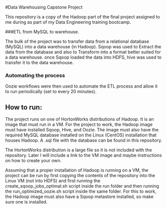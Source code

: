 #Data Warehousing Capstone Project

This repository is a copy of the Hadoop part of the final project assigned to me during as part of my Data Engineering training bootcamp. 

###ETL from MySQL to warehouse.

The bulk of the project was to transfer data from a relational database (MySQL) into a data warehouse (in Hadoop).
Sqoop was used to Extract the data from the database and also to Transform into a format better suited for a data warehouse. once Sqoop loaded the data into HDFS, hive was used to transfer it to the data warehouse.

### Automating the process

Oozie workflows were then used to automate the ETL process and allow it to run periodically (set to every 20 minutes).

## How to run:

The project runs on one of HortonWorks distributions of Hadoop. It is an image that must run in a VM. For the project to work, the Hadoop image must have installed Sqoop, Hive, and Oozie. The image must also have the required MySQL database installed on the Linux (CentOS) installation that houses Hadoop. A .sql file with the database can be found in this repository.

The HortonWorks distribution is a large file so it is not included with the repository. Later I will include a link to the VM image and maybe instructions on how to create your own.

Assuming that a proper installation of Hadoop is running on a VM, the project can be run by first copying the contents of the repository into the Linux VM (not into HDFS) and first running the create_sqoop_jobs_optimal.sh script inside the run folder and then running the run_optimized_oozie.sh script inside the same folder. For this to work, the Hadoop image must also have a Sqoop metastore installed, so make sure one is installed. 
